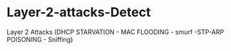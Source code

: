 # Layer-2-attacks-Detect
Layer 2 Attacks  (DHCP STARVATION - MAC FLOODING - smurf -STP-ARP POISONING - Sniffing)
